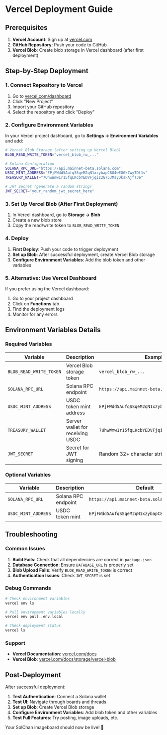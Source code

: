 # Vercel Deployment Guide

## Prerequisites

1. **Vercel Account**: Sign up at [vercel.com](https://vercel.com)
2. **GitHub Repository**: Push your code to GitHub
3. **Vercel Blob**: Create blob storage in Vercel dashboard (after first deployment)

## Step-by-Step Deployment

### 1. Connect Repository to Vercel

1. Go to [vercel.com/dashboard](https://vercel.com/dashboard)
2. Click "New Project"
3. Import your GitHub repository
4. Select the repository and click "Deploy"

### 2. Configure Environment Variables

In your Vercel project dashboard, go to **Settings → Environment Variables** and add:

```bash
# Vercel Blob Storage (after setting up Vercel Blob)
BLOB_READ_WRITE_TOKEN="vercel_blob_rw_..."

# Solana Configuration
SOLANA_RPC_URL="https://api.mainnet-beta.solana.com"
USDC_MINT_ADDRESS="EPjFWdd5AufqSSqeM2qN1xzybapC8G4wEGGkZwyTDt1v"
TREASURY_WALLET="7UhwWmw1r15fqLKcbYEDVFjqiz2G753MsyDksFAjfT3e"

# JWT Secret (generate a random string)
JWT_SECRET="your_random_jwt_secret_here"
```

### 3. Set Up Vercel Blob (After First Deployment)

1. In Vercel dashboard, go to **Storage → Blob**
2. Create a new blob store
3. Copy the read/write token to `BLOB_READ_WRITE_TOKEN`

### 4. Deploy

1. **First Deploy**: Push your code to trigger deployment
2. **Set up Blob**: After successful deployment, create Vercel Blob storage
3. **Configure Environment Variables**: Add the blob token and other variables

### 5. Alternative: Use Vercel Dashboard

If you prefer using the Vercel dashboard:

1. Go to your project dashboard
2. Click on **Functions** tab
3. Find the deployment logs
4. Monitor for any errors

## Environment Variables Details

### Required Variables

| Variable | Description | Example |
|----------|-------------|---------|
| `BLOB_READ_WRITE_TOKEN` | Vercel Blob storage token | `vercel_blob_rw_...` |
| `SOLANA_RPC_URL` | Solana RPC endpoint | `https://api.mainnet-beta.solana.com` |
| `USDC_MINT_ADDRESS` | USDC token mint address | `EPjFWdd5AufqSSqeM2qN1xzybapC8G4wEGGkZwyTDt1v` |
| `TREASURY_WALLET` | Server wallet for receiving USDC | `7UhwWmw1r15fqLKcbYEDVFjqiz2G753MsyDksFAjfT3e` |
| `JWT_SECRET` | Secret for JWT signing | Random 32+ character string |

### Optional Variables

| Variable | Description | Default |
|----------|-------------|---------|
| `SOLANA_RPC_URL` | Solana RPC endpoint | `https://api.mainnet-beta.solana.com` |
| `USDC_MINT_ADDRESS` | USDC token mint | `EPjFWdd5AufqSSqeM2qN1xzybapC8G4wEGGkZwyTDt1v` |

## Troubleshooting

### Common Issues

1. **Build Fails**: Check that all dependencies are correct in `package.json`
2. **Database Connection**: Ensure `DATABASE_URL` is properly set
3. **Blob Upload Fails**: Verify `BLOB_READ_WRITE_TOKEN` is correct
4. **Authentication Issues**: Check `JWT_SECRET` is set

### Debug Commands

```bash
# Check environment variables
vercel env ls

# Pull environment variables locally
vercel env pull .env.local

# Check deployment status
vercel ls
```

### Support

- **Vercel Documentation**: [vercel.com/docs](https://vercel.com/docs)
- **Vercel Blob**: [vercel.com/docs/storage/vercel-blob](https://vercel.com/docs/storage/vercel-blob)

## Post-Deployment

After successful deployment:

1. **Test Authentication**: Connect a Solana wallet
2. **Test UI**: Navigate through boards and threads
3. **Set up Blob**: Create Vercel Blob storage
4. **Configure Environment Variables**: Add blob token and other variables
5. **Test Full Features**: Try posting, image uploads, etc.

Your SolChan imageboard should now be live! 🚀
